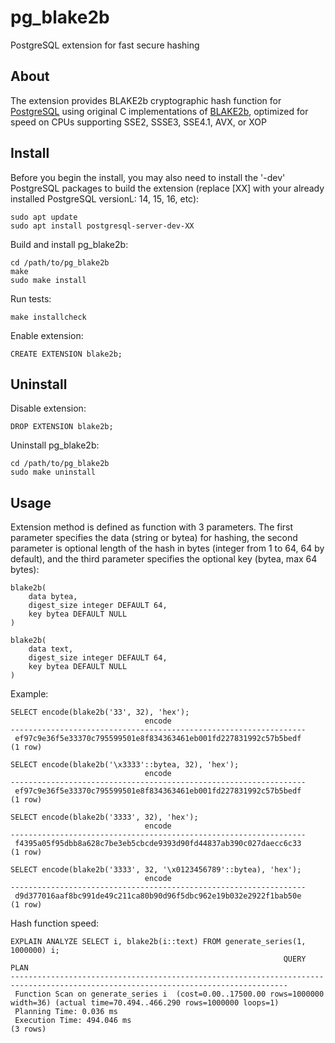 # pg_blake2b
PostgreSQL extension for fast secure hashing

## About
The extension provides BLAKE2b cryptographic hash function for [PostgreSQL](https://www.postgresql.org/) using original C implementations of [BLAKE2b](https://github.com/BLAKE2/BLAKE2), optimized for speed on CPUs supporting SSE2, SSSE3, SSE4.1, AVX, or XOP

## Install

Before you begin the install, you may also need to install the '-dev' PostgreSQL packages to build the extension (replace [XX] with your already installed PostgreSQL versionL: 14, 15, 16, etc):

```
sudo apt update
sudo apt install postgresql-server-dev-XX
```

Build and install pg_blake2b:

```
cd /path/to/pg_blake2b
make
sudo make install
```

Run tests:

```
make installcheck
```

Enable extension:

```
CREATE EXTENSION blake2b;
```

## Uninstall

Disable extension:

```
DROP EXTENSION blake2b;
```

Uninstall pg_blake2b:

```
cd /path/to/pg_blake2b
sudo make uninstall
```
## Usage

Extension method is defined as function with 3 parameters. The first parameter specifies the data (string or bytea) for hashing, the second parameter is optional length of the hash in bytes (integer from 1 to 64, 64 by default), and the third parameter specifies the optional key (bytea, max 64 bytes):

```
blake2b(
    data bytea,
    digest_size integer DEFAULT 64,
    key bytea DEFAULT NULL
)

blake2b(
    data text,
    digest_size integer DEFAULT 64,
    key bytea DEFAULT NULL
)
```

Example:

```
SELECT encode(blake2b('33', 32), 'hex');
                              encode                              
------------------------------------------------------------------
 ef97c9e36f5e33370c795599501e8f834363461eb001fd227831992c57b5bedf
(1 row)

SELECT encode(blake2b('\x3333'::bytea, 32), 'hex');
                              encode                              
------------------------------------------------------------------
 ef97c9e36f5e33370c795599501e8f834363461eb001fd227831992c57b5bedf
(1 row)

SELECT encode(blake2b('3333', 32), 'hex');
                              encode                              
------------------------------------------------------------------
 f4395a05f95dbb8a628c7be3eb5cbcde9393d90fd44837ab390c027daecc6c33
(1 row)

SELECT encode(blake2b('3333', 32, '\x0123456789'::bytea), 'hex');
                              encode                              
------------------------------------------------------------------
 d9d377016aaf8bc991de49c211ca80b90d96f5dbc962e19b032e2922f1bab50e
(1 row)
```

Hash function speed:

```
EXPLAIN ANALYZE SELECT i, blake2b(i::text) FROM generate_series(1, 1000000) i;
                                                             QUERY PLAN
------------------------------------------------------------------------------------------------------------------------------------
 Function Scan on generate_series i  (cost=0.00..17500.00 rows=1000000 width=36) (actual time=70.494..466.290 rows=1000000 loops=1)
 Planning Time: 0.036 ms
 Execution Time: 494.046 ms
(3 rows)
```
